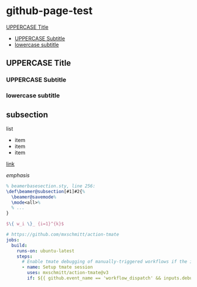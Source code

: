 # github-page-test

[UPPERCASE Title](#UPPERCASE-Title)
 - [UPPERCASE Subtitle](#UPPERCASE-Subtitle)
 - [lowercase subtitle](#lowercase-subtitle)

## UPPERCASE Title

### UPPERCASE Subtitle

### lowercase subtitle

## subsection

list
* item
* item
* item

[link](https://github.com)

*emphasis*

<!-- {% raw %} -->
```tex
% beamerbasesection.sty, line 256:
\def\beamer@subsection[#1]#2{%
  \beamer@savemode%
  \mode<all>%
  % ...
}

$\{ w_i \}_ {i=1}^{k}$
```
<!-- {% endraw %} -->

<!-- {% raw %} -->
```yaml
# https://github.com/mxschmitt/action-tmate
jobs:
  build:
    runs-on: ubuntu-latest
    steps:
      # Enable tmate debugging of manually-triggered workflows if the input option was provided
      - name: Setup tmate session
        uses: mxschmitt/action-tmate@v3
        if: ${{ github.event_name == 'workflow_dispatch' && inputs.debug_enabled }}
```
<!-- {% endraw %} -->
